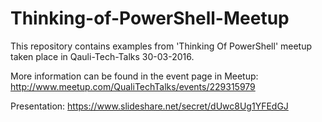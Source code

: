 # Thinking-of-PowerShell-Meetup

This repository contains examples from 'Thinking Of PowerShell' meetup taken place in Qauli-Tech-Talks 30-03-2016.

More information can be found in the event page in Meetup: 
http://www.meetup.com/QualiTechTalks/events/229315979

Presentation:
https://www.slideshare.net/secret/dUwc8Ug1YFEdGJ
